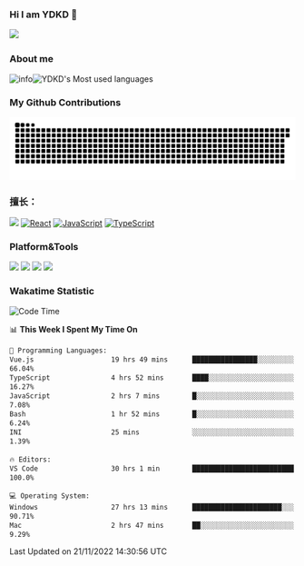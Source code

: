 ### Hi I am YDKD 👋

![](https://visitor-badge.glitch.me/badge?page_id=YDKD.readme)

### About me
![info](https://github-readme-stats.vercel.app/api?username=YDKD&show_icons=true&theme=cobalt)![YDKD's Most used languages](https://github-readme-stats.vercel.app/api/top-langs/?username=YDKD&layout=compact&hide_border=true&langs_count=8)

### My Github Contributions
![](https://raw.githubusercontent.com/YDKD/YDKD/main/assets/github-contribution-grid-snake.svg)

### 擅长：<br />
[![](https://img.shields.io/badge/-Vue.js-007396?style=flat-square&logo=Vue.js&logoColor=#4FC08D)](https://vuejs.org/guide/introduction.html)
[![React](https://img.shields.io/badge/-React.js-007396?style=flat-square&logo=React&logoColor=61DAFB)](https://reactjs.org/)
[![JavaScript](https://img.shields.io/badge/-JavaScript-f7e018?style=flat-square&logo=javascript&logoColor=white)]()
[![TypeScript](https://img.shields.io/badge/-TypeScript-007396?style=flat-square&logo=TypeScript&logoColor=ffffff)](https://www.typescriptlang.org/docs/handbook/typescript-from-scratch.html)



### Platform&Tools <br/>

[![]( https://img.shields.io/badge/Ventura%2013.0-292e33?style=flat-square&logo=apple&logoColor=ffffff )]() 
[![](https://img.shields.io/badge/Windows-10-2376bc?style=flat-square&logo=windows&logoColor=ffffff)]() 
[![]( https://img.shields.io/badge/IDE-Visual%20Studio%20Code-blue?style=flat-square&logo=visual-studio-code&logoColor=ffffff )]() 
[![]( https://img.shields.io/badge/iPhone-12-999999?style=flat-square&logo=apple&logoColor=ffffff)]() <br />

### Wakatime Statistic
<!--START_SECTION:waka-->
![Code Time](http://img.shields.io/badge/Code%20Time-1%2C175%20hrs%2057%20mins-blue)

📊 **This Week I Spent My Time On** 

```text
💬 Programming Languages: 
Vue.js                   19 hrs 49 mins      ████████████████░░░░░░░░░   66.04% 
TypeScript               4 hrs 52 mins       ████░░░░░░░░░░░░░░░░░░░░░   16.27% 
JavaScript               2 hrs 7 mins        █░░░░░░░░░░░░░░░░░░░░░░░░   7.08% 
Bash                     1 hr 52 mins        █░░░░░░░░░░░░░░░░░░░░░░░░   6.24% 
INI                      25 mins             ░░░░░░░░░░░░░░░░░░░░░░░░░   1.39%

🔥 Editors: 
VS Code                  30 hrs 1 min        █████████████████████████   100.0%

💻 Operating System: 
Windows                  27 hrs 13 mins      ██████████████████████░░░   90.71% 
Mac                      2 hrs 47 mins       ██░░░░░░░░░░░░░░░░░░░░░░░   9.29%

```


 Last Updated on 21/11/2022 14:30:56 UTC
<!--END_SECTION:waka-->

<!--
**YDKD/YDKD** is a ✨ _special_ ✨ repository because its `README.md` (this file) appears on your GitHub profile.

Here are some ideas to get you started:

- 🔭 I’m currently working on ...
- 🌱 I’m currently learning ...
- 👯 I’m looking to collaborate on ...
- 🤔 I’m looking for help with ...
- 💬 Ask me about ...
- 📫 How to reach me: ...
- 😄 Pronouns: ...
- ⚡ Fun fact: ...
-->
